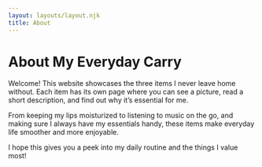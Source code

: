 ```yaml
---
layout: layouts/layout.njk
title: About
---
```


# About My Everyday Carry

Welcome! This website showcases the three items I never leave home without. Each item has its own page where you can see a picture, read a short description, and find out why it’s essential for me.

From keeping my lips moisturized to listening to music on the go, and making sure I always have my essentials handy, these items make everyday life smoother and more enjoyable.

I hope this gives you a peek into my daily routine and the things I value most!
